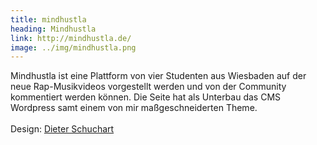 ```yaml
---
title: mindhustla
heading: Mindhustla
link: http://mindhustla.de/
image: ../img/mindhustla.png
---
```


<p>Mindhustla ist eine Plattform von vier Studenten aus Wiesbaden auf der neue Rap-Musikvideos vorgestellt werden und von der Community kommentiert werden können. Die Seite hat als Unterbau das CMS Wordpress samt einem von mir maßgeschneiderten Theme.<br><br>Design: <a href="http://ds-arts.net" target="_blank">Dieter Schuchart</a><br><br></p>
